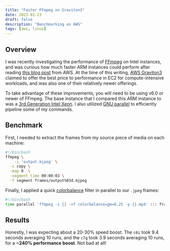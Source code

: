 ```yaml
---
title: "Faster FFmpeg on Graviton3"
date: 2023-01-23
draft: false
description: "Benchmarking on AWS"
tags: [aws, linux]
---
```


## Overview

I was recently investigating the performance of [FFmpeg](https://ffmpeg.org/) on Intel instances, and was curious how much faster ARM instances could perform after reading [this blog post](https://aws.amazon.com/blogs/opensource/optimized-video-encoding-with-ffmpeg-on-aws-graviton-processors/) from AWS. At the time of this writing, [AWS Graviton3](https://aws.amazon.com/ec2/instance-types/c7g/) claimed to offer the best price to performance in EC2 for compute-intensive workloads, and was also one of their relatively newer offerings.

To take advantage of these improvements, you will need to be using v6.0 or newer of FFmpeg. The base instance that I compared this ARM instance to was a [3rd Generation Intel Xeon](https://aws.amazon.com/ec2/instance-types/c6i/). I also utilized [GNU parallel](https://www.gnu.org/software/parallel/) to efficiently pipeline some of my commands.

## Benchmark

First, I needed to extract the frames from my source piece of media on each machine:

```bash
#!/bin/bash
ffmpeg \
	-i 'output.mjpeg' \
  -c copy \
  -map 0  \
  -segment_time 00:00:03 \
  -f segment frames/output%03d.mjpeg
```

Finally, I applied a quick [colorbalance](http://underpop.online.fr/f/ffmpeg/help/colorbalance.htm.gz) filter in parallel to our `.jpeg` frames:

```bash
#!/bin/bash
time parallel 'ffmpeg -i {} -vf colorbalance=gm=0.25 -y {}.mp4' ::: frames/*.mjpeg
```

## Results

Honestly, I was expecting about a 20-30% speed boost. The `c6i` took 9.4 seconds averaging 10 runs, and the `c7g` took 3.9 seconds averaging 10 runs, for a **~240% performance boost**. Not bad at all!
